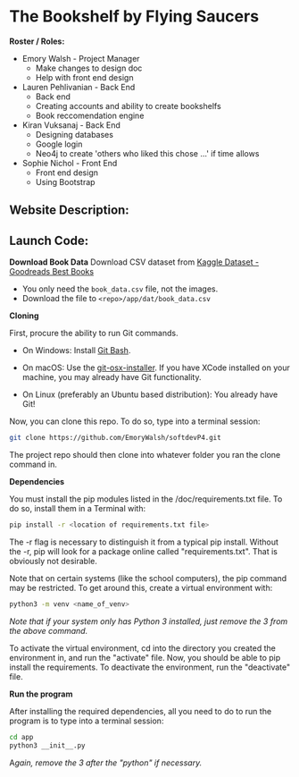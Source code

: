 # The Bookshelf by Flying Saucers

**Roster / Roles:**

- Emory Walsh - Project Manager
  - Make changes to design doc
  - Help with front end design
- Lauren Pehlivanian - Back End
  - Back end
  - Creating accounts and ability to create bookshelfs
  - Book reccomendation engine
- Kiran Vuksanaj - Back End
  - Designing databases
  - Google login
  - Neo4j to create 'others who liked this chose ...' if time allows
- Sophie Nichol - Front End
  - Front end design
  - Using Bootstrap

## Website Description:

## Launch Code:


  **Download Book Data**
  Download CSV dataset from [Kaggle Dataset - Goodreads Best Books](https://www.kaggle.com/meetnaren/goodreads-best-books/)
  - You only need the `book_data.csv` file, not the images.
  - Download the file to `<repo>/app/dat/book_data.csv`

  **Cloning**

  First, procure the ability to run Git commands.

  - On Windows: Install [Git Bash](https://github.com/git-for-windows/git/releases/download/v2.24.0.windows.2/Git-2.24.0.2-64-bit.exe).

  - On macOS: Use the [git-osx-installer](https://sourceforge.net/projects/git-osx-installer/files/git-2.23.0-intel-universal-mavericks.dmg/download?use_mirror=autoselect). If you have XCode installed on your machine, you may already have Git functionality.

  - On Linux (preferably an Ubuntu based distribution): You already have Git!

  Now, you can clone this repo. To do so, type into a terminal session:
  ```bash
  git clone https://github.com/EmoryWalsh/softdevP4.git
  ```

  The project repo should then clone into whatever folder you ran the clone command in.

  **Dependencies**

  You must install the pip modules listed in the /doc/requirements.txt file. To do so, install them in a Terminal with:
  ```bash
  pip install -r <location of requirements.txt file>
  ```

  The -r flag is necessary to distinguish it from a typical pip install. Without the -r, pip will look for a package online called "requirements.txt". That is obviously not desirable.

  Note that on certain systems (like the school computers), the pip command may be restricted. To get around this, create a virtual environment with:
  ```bash
  python3 -m venv <name_of_venv>
  ```
  *Note that if your system only has Python 3 installed, just remove the 3 from the above command.*

  To activate the virtual environment, cd into the directory you created the environment in, and run the "activate" file. Now, you should be able to pip install the requirements. To deactivate the environment, run the "deactivate" file.  

  **Run the program**

  After installing the required dependencies, all you need to do to run the program is to type into a terminal session:
  ```bash
  cd app
  python3 __init__.py
  ```
  A*gain, remove the 3 after the "python" if necessary.*
